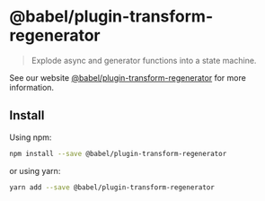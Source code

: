# @babel/plugin-transform-regenerator

> Explode async and generator functions into a state machine.

See our website [@babel/plugin-transform-regenerator](https://new.babeljs.io/docs/en/next/babel-plugin-transform-regenerator.html) for more information.

## Install

Using npm:

```sh
npm install --save @babel/plugin-transform-regenerator
```

or using yarn:

```sh
yarn add --save @babel/plugin-transform-regenerator
```
